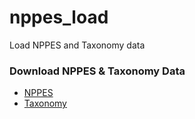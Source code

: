 # nppes_load
Load NPPES and Taxonomy data


### Download NPPES & Taxonomy Data

* [NPPES](http://download.cms.gov/nppes/NPI_Files.html)
* [Taxonomy](http://www.nucc.org/index.php?option=com_content&view=article&id=107&Itemid=132)
